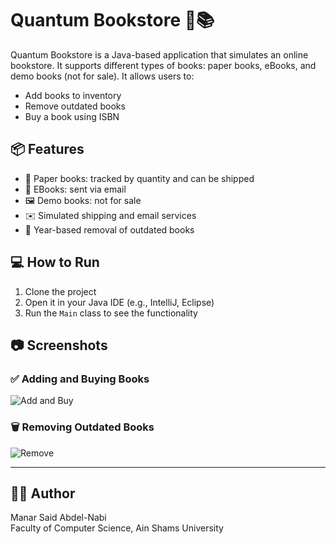 # Quantum Bookstore 🛒📚

Quantum Bookstore is a Java-based application that simulates an online bookstore. It supports different types of books: paper books, eBooks, and demo books (not for sale). It allows users to:

- Add books to inventory
- Remove outdated books
- Buy a book using ISBN

## 📦 Features

- 📕 Paper books: tracked by quantity and can be shipped
- 📘 EBooks: sent via email
- 🖼️ Demo books: not for sale
- ✉️ Simulated shipping and email services
- 📅 Year-based removal of outdated books

## 💻 How to Run

1. Clone the project
2. Open it in your Java IDE (e.g., IntelliJ, Eclipse)
3. Run the `Main` class to see the functionality

## 📷 Screenshots

### ✅ Adding and Buying Books
![Add and Buy]((https://github.com/Manarsayedd/Fawry_Challenge2/blob/main/Screenshot%202025-07-09%20020219.png))

### 🗑️ Removing Outdated Books
![Remove](screenshots/remove_outdated.png)

---

## 👨‍💻 Author

Manar Said Abdel-Nabi  
Faculty of Computer Science, Ain Shams University  

